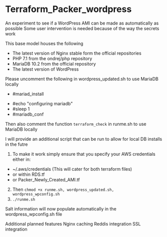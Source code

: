 # Terraform_Packer_wordpress
An experiment to see if a WordPress AMI can be made as automatically as possible 
Some user intervention is needed because of the way the secrets work

This base model houses the following

* The latest version of Nginx stable form the official repositories
* PHP 7.1 from the ondrej/php repository
* MariaDB 10.2 from the official repository
* The latest version of WordPress

Please uncomment the following in wordpress_updated.sh to use MariaDB locally

* #mariad_install
- #echo "configuring mariadb"
- #sleep 1
- #mariadb_conf

Then also comment the function `terraform_check` in runme.sh to use MariaDB locally

I will provide an additional script that can be run to allow for local DB installs in the futre


1. To make it work simply ensure that you specify your AWS credentials either in:

* ~/.aws/credentials (This will cater for both terraform files)
* or within RDS.tf
* or Packer_Newly_Created_AMI.tf

2. Then `chmod +x runme.sh, wordpress_updated.sh, wordpress_wpconfig.sh`
3. `./runme.sh`

Salt information will now populate automatically in the wordpress_wpconfig.sh file

Additional planned features 
Nginx caching
Reddis integration 
SSL integration
